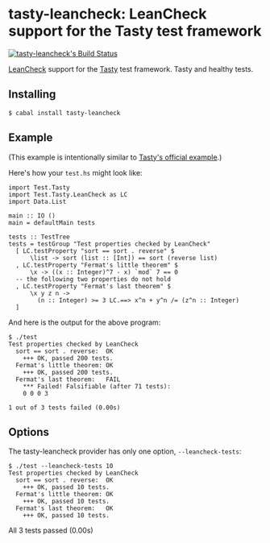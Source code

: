 tasty-leancheck: LeanCheck support for the Tasty test framework
===============================================================

[![tasty-leancheck's Build Status][build-status]][build-log]

[LeanCheck] support for the [Tasty] test framework.
Tasty and healthy tests.


Installing
----------

    $ cabal install tasty-leancheck


Example
-------

(This example is intentionally similar to [Tasty's official example].)

Here's how your `test.hs` might look like:

    import Test.Tasty
    import Test.Tasty.LeanCheck as LC
    import Data.List

    main :: IO ()
    main = defaultMain tests

    tests :: TestTree
    tests = testGroup "Test properties checked by LeanCheck"
      [ LC.testProperty "sort == sort . reverse" $
          \list -> sort (list :: [Int]) == sort (reverse list)
      , LC.testProperty "Fermat's little theorem" $
          \x -> ((x :: Integer)^7 - x) `mod` 7 == 0
      -- the following two properties do not hold
      , LC.testProperty "Fermat's last theorem" $
          \x y z n ->
            (n :: Integer) >= 3 LC.==> x^n + y^n /= (z^n :: Integer)
      ]

And here is the output for the above program:

	$ ./test
    Test properties checked by LeanCheck
      sort == sort . reverse:  OK
        +++ OK, passed 200 tests.
      Fermat's little theorem: OK
        +++ OK, passed 200 tests.
      Fermat's last theorem:   FAIL
        *** Failed! Falsifiable (after 71 tests):
        0 0 0 3

    1 out of 3 tests failed (0.00s)


Options
-------

The tasty-leancheck provider has only one option, `--leancheck-tests`:

	$ ./test --leancheck-tests 10
	Test properties checked by LeanCheck
      sort == sort . reverse:  OK
        +++ OK, passed 10 tests.
      Fermat's little theorem: OK
        +++ OK, passed 10 tests.
      Fermat's last theorem:   OK
        +++ OK, passed 10 tests.

All 3 tests passed (0.00s)


[Tasty's official example]: https://github.com/feuerbach/tasty#example
[Tasty]:     https://github.com/feuerbach/tasty
[LeanCheck]: https://github.com/rudymatela/leancheck

[build-status]: https://travis-ci.org/rudymatela/tasty-leancheck.svg?branch=master
[build-log]:    https://travis-ci.org/rudymatela/tasty-leancheck
